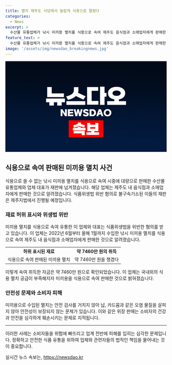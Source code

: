 ```yaml
---
title: 멸치 제주도 식당에서 놀랍게 식용으로 팔렸다
categories:
  - News
excerpt: >
  수산물 유통업체가 낚시 미끼용 멸치를 식용으로 속여 제주도 음식점과 소매업자에게 판매한 혐의로 불구속기소됐다. 이 업체 대표 A씨는 식용 멸치 부족으로 미끼용을 판매한 것으로 드러났으며, 7460만 원을 챙긴 혐의를 받고 있다. 낚시용과 식용 멸치의 가격 차이는 크지 않지만, 낚시용 멸치는 안전 검사를 거치지 않아 오염 물질 문제가 있어 식품위생법 위반으로 재판을 받게 된다.
feature_text: >
  수산물 유통업체가 낚시 미끼용 멸치를 식용으로 속여 제주도 음식점과 소매업자에게 판매한 혐의로 불구속기소됐다. 이 업체 대표 A씨는 식용 멸치 부족으로 미끼용을 판매한 것으로 드러났으며, 7460만 원을 챙긴 혐의를 받고 있다. 낚시용과 식용 멸치의 가격 차이는 크지 않지만, 낚시용 멸치는 안전 검사를 거치지 않아 오염 물질 문제가 있어 식품위생법 위반으로 재판을 받게 된다.
image: '/assets/img/newsdao_breakingnews.jpg'
---
```


<p><img src="/assets/img/newsdao_breakingnews.jpg" alt="implanttips 속보" /></p>

<h2 data-ke-size="size26">식용으로 속여 판매된 미끼용 멸치 사건</h2>

<p data-ke-size="size16">식용으로 쓸 수 없는 낚시 미끼용 멸치를 식용으로 속여 시중에 대량으로 판매한 수산물 유통업체와 업체 대표가 재판에 넘겨졌습니다. 해당 업체는 제주도 내 음식점과 소매업자에게 판매한 것으로 알려졌습니다. 식품위생법 위반 혐의로 불구속기소된 이들의 재판은 제주지법에서 진행될 예정입니다. </p>

<h3>재료 허위 표시와 위생법 위반</h3>

<p data-ke-size="size16">미끼용 멸치를 식용으로 속여 유통한 이 업체와 대표는 식품위생법을 위반한 혐의를 받고 있습니다. 이 업체는 2022년 6월부터 올해 1월까지 수입한 낚시 미끼용 멸치를 식용으로 속여 제주도 내 음식점과 소매업자에게 판매한 것으로 알려졌습니다. </p>

<table>
    <tr>
        <td style="text-align: center; height: 17px;"><b>허위 표시된 재료</b></td>
        <td style="text-align: center; height: 17px;"><b>약 7460만 원의 취득</b></td>
    </tr>
    <tr>
        <td style="text-align: center; height: 17px;">식용으로 속여 판매된 미끼용 멸치</td>
        <td style="text-align: center; height: 17px;">약 7460만 원을 챙겼다</td>
    </tr>
</table>

<p data-ke-size="size16">이렇게 속여 취득한 자금은 약 7460만 원으로 확인되었습니다. 이 업체는 국내외의 식용 멸치 공급이 부족해지자 미끼용을 식용으로 속여 판매한 것으로 밝혀졌습니다. </p>

<h3>안전성 문제와 소비자 피해</h3>

<p data-ke-size="size16">미끼용으로 수입된 멸치는 안전 검사를 거치지 않아 납, 카드뮴과 같은 오염 물질을 살피지 않아 안전성이 보장되지 않는 문제가 있습니다. 이와 같은 위장 판매는 소비자의 건강과 안전을 심각하게 훼손시키는 문제로 지적됩니다.</p>

<hr>

<p data-ke-size="size16">이러한 사례는 소비자들을 위험에 빠뜨리고 업계 전반에 피해를 입히는 심각한 문제입니다. 정확하고 안전한 식품 유통을 위하여 업체와 관련자들의 법적인 책임을 물어내는 것이 중요합니다. </p>
실시간 뉴스 속보는, <a href="https://newsdao.kr" rel="dofollow">https://newsdao.kr</a>


